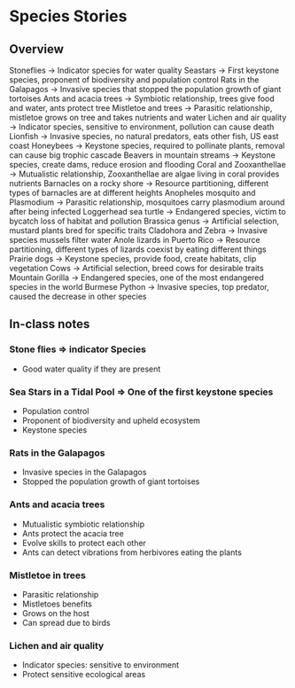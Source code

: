 # Species Stories

## Overview

Stoneflies -> Indicator species for water quality
Seastars -> First keystone species, proponent of biodiversity and population control
Rats in the Galapagos -> Invasive species that stopped the population growth of giant tortoises
Ants and acacia trees -> Symbiotic relationship, trees give food and water, ants protect tree
Mistletoe and trees -> Parasitic relationship, mistletoe grows on tree and takes nutrients and water
Lichen and air quality -> Indicator species, sensitive to environment, pollution can cause death
Lionfish -> Invasive species, no natural predators, eats other fish, US east coast
Honeybees -> Keystone species, required to pollinate plants, removal can cause big trophic cascade
Beavers in mountain streams -> Keystone species, create dams, reduce erosion and flooding
Coral and Zooxanthellae -> Mutualistic relationship, Zooxanthellae are algae living in coral provides nutrients
Barnacles on a rocky shore -> Resource partitioning, different types of barnacles are at different heights
Anopheles mosquito and Plasmodium -> Parasitic relationship, mosquitoes carry plasmodium around after being infected
Loggerhead sea turtle -> Endangered species, victim to bycatch loss of habitat and pollution
Brassica genus -> Artificial selection, mustard plants bred for specific traits
Cladohora and Zebra -> Invasive species mussels filter water
Anole lizards in Puerto Rico -> Resource partitioning, different types of lizards coexist by eating different things
Prairie dogs -> Keystone species, provide food, create habitats, clip vegetation
Cows -> Artificial selection, breed cows for desirable traits
Mountain Gorilla -> Endangered species, one of the most endangered species in the world
Burmese Python -> Invasive species, top predator, caused the decrease in other species


## In-class notes

### Stone flies => indicator Species
- Good water quality if they are present

### Sea Stars in a Tidal Pool => One of the first keystone species
- Population control
- Proponent of biodiversity and upheld ecosystem
- Keystone species

### Rats in the Galapagos
- Invasive species in the Galapagos
- Stopped the population growth of giant tortoises

### Ants and acacia trees
- Mutualistic symbiotic relationship
- Ants protect the acacia tree
- Evolve skills to protect each other
- Ants can detect vibrations from herbivores eating the plants

### Mistletoe in trees
- Parasitic relationship
- Mistletoes benefits
- Grows on the host
- Can spread due to birds

### Lichen and air quality
- Indicator species: sensitive to environment
- Protect sensitive ecological areas

